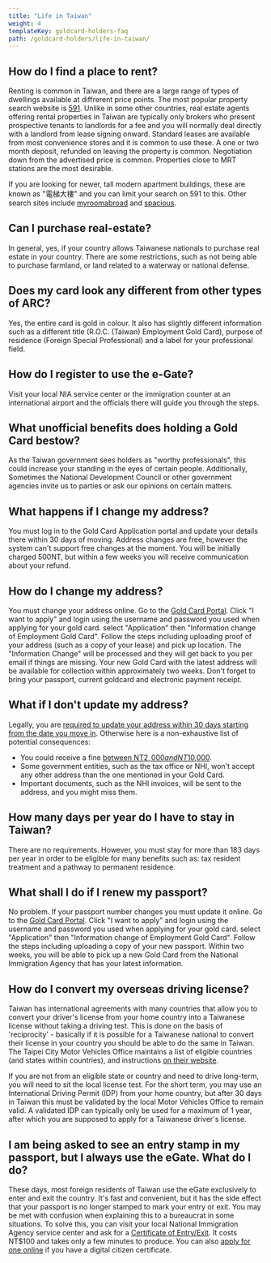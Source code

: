 ```yaml
---
title: "Life in Taiwan"
weight: 4
templateKey: goldcard-holders-faq
path: /goldcard-holders/life-in-taiwan/
---
```


<!--- (c) Tom Fifield, licensed under a
Creative Commons Attribution-NonCommercial-ShareAlike 4.0 International License. -->

## How do I find a place to rent?

Renting is common in Taiwan, and there are a large range of types of dwellings available
at diffrerent price points. The most popular property search website is [591](https://www.591.com.tw).
Unlike in some other countries, real estate agents offering rental properties in Taiwan are typically
only brokers who present prospective tenants to landlords for a fee and you will normally deal directly
with a landlord from lease signing onward. Standard leases are available from most convenience
stores and it is common to use these. A one or two month deposit, refunded on leaving the property
is common. Negotiation down from the advertised price is common. Properties close to MRT stations
are the most desirable.

If you are looking for newer, tall modern apartment buildings, these are known as "電梯大樓" and you
can limit your search on 591 to this. Other search sites include [myroomabroad](https://myroomabroad.com)
and [spacious](https://www.spacious.tw/zh-tw/c/%E5%8F%B0%E5%8C%97).

## Can I purchase real-estate?

In general, yes, if your country allows Taiwanese nationals to purchase real estate in your
country. There are some restrictions, such as not being able to purchase farmland, or land
related to a waterway or national defense.

## Does my card look any different from other types of ARC?

Yes, the entire card is gold in colour. It also has slightly different information such as a
different title (R.O.C. (Taiwan) Employment Gold Card), purpose of residence (Foreign Special
Professional) and a label for your professional field.

## How do I register to use the e-Gate?

Visit your local NIA service center or the immigration counter at an international airport and the
officials there will guide you through the steps.

## What unofficial benefits does holding a Gold Card bestow?

As the Taiwan government sees holders as "worthy professionals", this could increase your standing in
the eyes of certain people. Additionally, Sometimes the National Development Council or other
government agencies invite us to parties or ask our opinions on certain matters.

## What happens if I change my address?

You must log in to the Gold Card Application portal and update your details there within 30 days of
moving. Address changes are free, however the system can't support free changes at the moment. You will be initially charged 500NT, but within a few weeks you will receive communication about your refund.

## How do I change my address?

You must change your address online. Go to the [Gold Card Portal](https://coa.immigration.gov.tw/coa-frontend/four-in-one/entry/golden-card).
Click "I want to apply" and login using the username and password you used when applying for your
gold card. select "Application" then "Information change of Employment Gold Card". Follow the steps
including uploading proof of your address (such as a copy of your lease) and pick up location. The "Information Change" will be processed and they will get back to you per email if things are missing. Your new Gold Card with the
latest address will be available for collection within approximately two weeks. Don't forget to bring your passport, current goldcard and electronic payment receipt.

## What if I don't update my address?

Legally, you are [required to update your address within 30 days starting from the date you move in](https://law.moj.gov.tw/ENG/LawClass/LawSearchContent.aspx?pcode=D0080204&norge=10). Otherwise here is a non-exhaustive list of potential consequences:

- You could receive a fine [between NT$2,000 and NT$10,000](https://law.moj.gov.tw/ENG/LawClass/LawSearchContent.aspx?pcode=D0080132&norge=85).
- Some government entities, such as the tax office or NHI, won't accept any other address
  than the one mentioned in your Gold Card.
- Important documents, such as the NHI invoices, will be sent to the address, and you might
  miss them.

## How many days per year do I have to stay in Taiwan?

There are no requirements. However, you must stay for more than 183 days per year in order to be
eligible for many benefits such as: tax resident treatment and a pathway to permanent residence.

## What shall I do if I renew my passport?

No problem. If your passport number changes you must update it online. Go to the [Gold Card Portal](https://coa.immigration.gov.tw/coa-frontend/four-in-one/entry/golden-card).
Click "I want to apply" and login using the username and password you used when applying for your
gold card. select "Application" then "Information change of Employment Gold Card". Follow the steps
including uploading a copy of your new passport. Within two weeks, you will be able to pick up a new
Gold Card from the National Immigration Agency that has your latest information.

## How do I convert my overseas driving license?

Taiwan has international agreements with many countries that allow you to convert your driver's license
from your home country into a Taiwanese license without taking a driving test. This is done on the
basis of 'reciprocity' - basically if it is possible for a Taiwanese national to convert their license
in your country you should be able to do the same in Taiwan. The Taipei City Motor Vehicles Office
maintains a list of eligible countries (and states within countries), and instructions
[on their website](https://tpcmv.thb.gov.tw/English/ServicesEng/LicenseEng/ManagementEng/ManagementEng02.htm).

If you are not from an eligible state or country and need to drive long-term, you will need to
sit the local license test. For the short term, you may use an International Driving Permit (IDP) from
your home country, but after 30 days in Taiwan this must be validated by the local Motor Vehicles
Office to remain valid. A validated IDP can typically only be used for a maximum of 1 year, after which you
are supposed to apply for a Taiwanese driver's license.

## I am being asked to see an entry stamp in my passport, but I always use the eGate. What do I do?

These days, most foreign residents of Taiwan use the eGate exclusively to enter and exit the
country. It's fast and convenient, but it has the side effect that your passport is no longer
stamped to mark your entry or exit. You may be met with confusion when explaining this to a
bureaucrat in some situations. To solve this, you can visit your local National Immigration
Agency service center and ask for a
[Certificate of Entry/Exit](https://www.immigration.gov.tw/5475/5478/141465/141808/180164/).
It costs NT\$100 and takes only a few minutes to produce. You can also
[apply for one online](https://ncp.immigration.gov.tw/niaweb/entryExitForeignQuery) if
you have a digital citizen certificate.
